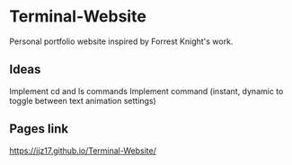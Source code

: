 # Terminal-Website
Personal portfolio website inspired by Forrest Knight's work.

## Ideas
Implement cd and ls commands
Implement command (instant, dynamic to toggle between text animation settings)

## Pages link
https://jjz17.github.io/Terminal-Website/
